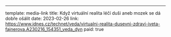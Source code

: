 ---
template: media-link
title:  Když virtuální realita léčí duši aneb mozek se dá dobře ošálit
date: 2023-02-26
link: https://www.idnes.cz/technet/veda/virtualni-realita-dusevni-zdravi-iveta-fajnerova.A230216_154351_veda_dyn
paid: true